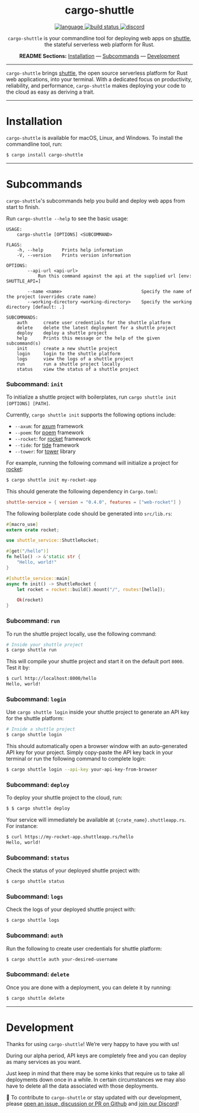 <div align="center">

# cargo-shuttle

<p align=center>
  <a href="https://github.com/getsynth/shuttle/search?l=rust">
    <img alt="language" src="https://img.shields.io/badge/language-Rust-orange.svg">
  </a>
  <a href="https://github.com/getsynth/shuttle/actions">
    <img alt="build status" src="https://img.shields.io/github/workflow/status/getsynth/shuttle/cargo-test"/>
  </a>
  <a href="https://discord.gg/H33rRDTm3p">
    <img alt="discord" src="https://img.shields.io/discord/803236282088161321?logo=discord"/>
  </a>
</p>

`cargo-shuttle` is your commandline tool for deploying web apps on [shuttle](https://www.shuttle.rs/), the stateful serverless web platform for Rust.

**README Sections:** [Installation](#installation) — [Subcommands](#subcommands) — [Development](#development)

</div>

---

`cargo-shuttle` brings [shuttle](https://www.shuttle.rs/), the open source serverless platform for Rust web applications, into your terminal. With a dedicated focus on productivity, reliability, and performance, `cargo-shuttle` makes deploying your code to the cloud as easy as deriving a trait.

---

<a id="installation">
<h1>Installation</h1>
</a>

`cargo-shuttle` is available for macOS, Linux, and Windows. To install the commandline tool, run:

```sh
$ cargo install cargo-shuttle
```

---

<a id="subcommands">
<h1>Subcommands</h1>
</a>

`cargo-shuttle`'s subcommands help you build and deploy web apps from start to finish.

Run `cargo-shuttle --help` to see the basic usage:

```
USAGE:
    cargo-shuttle [OPTIONS] <SUBCOMMAND>

FLAGS:
    -h, --help       Prints help information
    -V, --version    Prints version information

OPTIONS:
        --api-url <api-url>
            Run this command against the api at the supplied url [env: SHUTTLE_API=]

        --name <name>                              Specify the name of the project (overrides crate name)
        --working-directory <working-directory>    Specify the working directory [default: .]

SUBCOMMANDS:
    auth      create user credentials for the shuttle platform
    delete    delete the latest deployment for a shuttle project
    deploy    deploy a shuttle project
    help      Prints this message or the help of the given subcommand(s)
    init      create a new shuttle project
    login     login to the shuttle platform
    logs      view the logs of a shuttle project
    run       run a shuttle project locally
    status    view the status of a shuttle project
```

### Subcommand: `init`

To initialize a shuttle project with boilerplates, run `cargo shuttle init [OPTIONS] [PATH]`. 

Currently, `cargo shuttle init` supports the following options include:

- `--axum`: for [axum](https://github.com/tokio-rs/axum) framework
- `--poem`: for [poem](https://github.com/poem-web/poem) framework
- `--rocket`: for [rocket](https://rocket.rs/) framework
- `--tide`: for [tide](https://github.com/http-rs/tide) framework
- `--tower`: for [tower](https://github.com/tower-rs/tower) library

For example, running the following command will initialize a project for [rocket](https://rocket.rs/):

```sh
$ cargo shuttle init my-rocket-app
```

This should generate the following dependency in `Cargo.toml`:
```toml
shuttle-service = { version = "0.4.0", features = ["web-rocket"] }
```

The following boilerplate code should be generated into `src/lib.rs`:

```rust
#[macro_use]
extern crate rocket;

use shuttle_service::ShuttleRocket;

#[get("/hello")]
fn hello() -> &'static str {
    "Hello, world!"
}

#[shuttle_service::main]
async fn init() -> ShuttleRocket {
    let rocket = rocket::build().mount("/", routes![hello]);

    Ok(rocket)
}
```

### Subcommand: `run`

To run the shuttle project locally, use the following command:

```sh
# Inside your shuttle project
$ cargo shuttle run
```

This will compile your shuttle project and start it on the default port `8000`. Test it by:

```sh
$ curl http://localhost:8000/hello
Hello, world!
```

### Subcommand: `login`

Use `cargo shuttle login` inside your shuttle project to generate an API key for the shuttle platform:

```sh
# Inside a shuttle project
$ cargo shuttle login
```

This should automatically open a browser window with an auto-generated API key for your project. Simply copy-paste the API key back in your terminal or run the following command to complete login:

```sh
$ cargo shuttle login --api-key your-api-key-from-browser
```

### Subcommand: `deploy`

To deploy your shuttle project to the cloud, run:

```sh
$ $ cargo shuttle deploy
```

Your service will immediately be available at `{crate_name}.shuttleapp.rs`. For instance:

```sh
$ curl https://my-rocket-app.shuttleapp.rs/hello
Hello, world!
```

### Subcommand: `status`

Check the status of your deployed shuttle project with:

```sh
$ cargo shuttle status
```

### Subcommand: `logs`

Check the logs of your deployed shuttle project with:

```sh
$ cargo shuttle logs
```

### Subcommand: `auth`

Run the following to create user credentials for shuttle platform:

```sh
$ cargo shuttle auth your-desired-username
```

### Subcommand: `delete`

Once you are done with a deployment, you can delete it by running:

```sh
$ cargo shuttle delete
```

---

<a id="development">
<h1>Development</h1>
</a>

Thanks for using `cargo-shuttle`! We’re very happy to have you with us!

During our alpha period, API keys are completely free and you can deploy as many services as you want.

Just keep in mind that there may be some kinks that require us to take all deployments down once in a while. In certain circumstances we may also have to delete all the data associated with those deployments.

🚀 To contribute to `cargo-shuttle` or stay updated with our development, please [open an issue, discussion or PR on Github](https://github.com/shuttle-hq/shuttle) and [join our Discord](https://discord.gg/H33rRDTm3p)!
